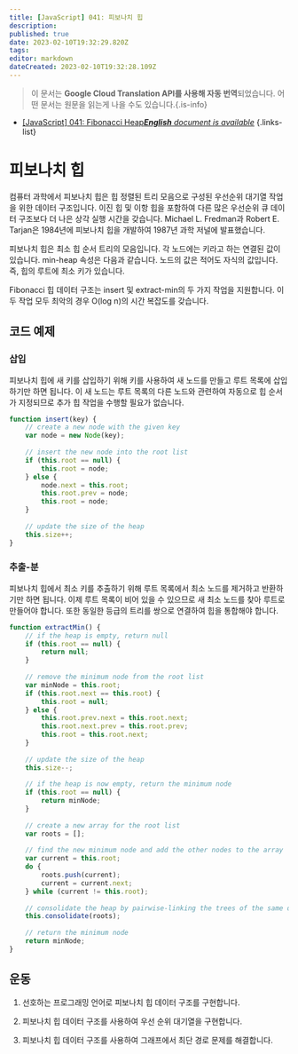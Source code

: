```yaml
---
title: [JavaScript] 041: 피보나치 힙
description: 
published: true
date: 2023-02-10T19:32:29.820Z
tags: 
editor: markdown
dateCreated: 2023-02-10T19:32:28.109Z
---
```


> 이 문서는 **Google Cloud Translation API를 사용해 자동 번역**되었습니다.
어떤 문서는 원문을 읽는게 나을 수도 있습니다.{.is-info}



- [[JavaScript] 041: Fibonacci Heap***English** document is available*](/en/Knowledge-base/Algorithm/javascript-041-fibonacci-heap)
{.links-list}


# 피보나치 힙

컴퓨터 과학에서 피보나치 힙은 힙 정렬된 트리 모음으로 구성된 우선순위 대기열 작업을 위한 데이터 구조입니다. 이진 힙 및 이항 힙을 포함하여 다른 많은 우선순위 큐 데이터 구조보다 더 나은 상각 실행 시간을 갖습니다. Michael L. Fredman과 Robert E. Tarjan은 1984년에 피보나치 힙을 개발하여 1987년 과학 저널에 발표했습니다.

피보나치 힙은 최소 힙 순서 트리의 모음입니다. 각 노드에는 키라고 하는 연결된 값이 있습니다. min-heap 속성은 다음과 같습니다. 노드의 값은 적어도 자식의 값입니다. 즉, 힙의 루트에 최소 키가 있습니다.

Fibonacci 힙 데이터 구조는 insert 및 extract-min의 두 가지 작업을 지원합니다. 이 두 작업 모두 최악의 경우 O(log n)의 시간 복잡도를 갖습니다.

## 코드 예제

### 삽입

피보나치 힙에 새 키를 삽입하기 위해 키를 사용하여 새 노드를 만들고 루트 목록에 삽입하기만 하면 됩니다. 이 새 노드는 루트 목록의 다른 노드와 관련하여 자동으로 힙 순서가 지정되므로 추가 힙 작업을 수행할 필요가 없습니다.

```javascript
function insert(key) {
    // create a new node with the given key
    var node = new Node(key);
    
    // insert the new node into the root list
    if (this.root == null) {
        this.root = node;
    } else {
        node.next = this.root;
        this.root.prev = node;
        this.root = node;
    }
    
    // update the size of the heap
    this.size++;
}
```

### 추출-분

피보나치 힙에서 최소 키를 추출하기 위해 루트 목록에서 최소 노드를 제거하고 반환하기만 하면 됩니다. 이제 루트 목록이 비어 있을 수 있으므로 새 최소 노드를 찾아 루트로 만들어야 합니다. 또한 동일한 등급의 트리를 쌍으로 연결하여 힙을 통합해야 합니다.

```javascript
function extractMin() {
    // if the heap is empty, return null
    if (this.root == null) {
        return null;
    }
    
    // remove the minimum node from the root list
    var minNode = this.root;
    if (this.root.next == this.root) {
        this.root = null;
    } else {
        this.root.prev.next = this.root.next;
        this.root.next.prev = this.root.prev;
        this.root = this.root.next;
    }
    
    // update the size of the heap
    this.size--;
    
    // if the heap is now empty, return the minimum node
    if (this.root == null) {
        return minNode;
    }
    
    // create a new array for the root list
    var roots = [];
    
    // find the new minimum node and add the other nodes to the array
    var current = this.root;
    do {
        roots.push(current);
        current = current.next;
    } while (current != this.root);
    
    // consolidate the heap by pairwise-linking the trees of the same degree
    this.consolidate(roots);
    
    // return the minimum node
    return minNode;
}
```

## 운동

1. 선호하는 프로그래밍 언어로 피보나치 힙 데이터 구조를 구현합니다.

2. 피보나치 힙 데이터 구조를 사용하여 우선 순위 대기열을 구현합니다.

3. 피보나치 힙 데이터 구조를 사용하여 그래프에서 최단 경로 문제를 해결합니다.